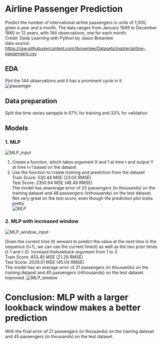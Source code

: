 # Airline Passenger Prediction
Predict the number of international airline passengers in units of 1,000, given a year and a month. The data ranges from January 1949 to December 1960 or 12 years, with 144 observations, one for each month.  
Credit: Deep Learning with Python by Jason Brownlee  
data source: https://raw.githubusercontent.com/jbrownlee/Datasets/master/airline-passengers.csv

## EDA
Plot the 144 observations and it has a prominent cycle in it.  
![passenger](https://github.com/sindhri/airplaine_passenger_prediction/blob/master/doc/img1.png) 

## Data preparation
Split the time series sampple in 67% for training and 33% for validation  

## Models
### 1. MLP
![MLP_input](https://github.com/sindhri/airplaine_passenger_prediction/blob/master/doc/img3.png) 

1. Create a function, which takes argument X and 1 at time t and output Y at time t+1 based on the dataset  
2. Use the function to create training and prediction from the dataset  
Train Score: 530.44 MSE (23.03 RMSE)  
Test Score: 2350.94 MSE (48.49 RMSE)  
The model has anaverage error of 23 passengers (in thousands) on the training dataset and 48 passengers (inthousands) on the test dataset.  
Not very great on the test score, even though the prediction plot looks pretty  
![MLP](https://github.com/sindhri/airplaine_passenger_prediction/blob/master/doc/img2.png) 

### 2.  MLP with increased window
![MLP_window_input](https://github.com/sindhri/airplaine_passenger_prediction/blob/master/doc/img4.png) 

Given the current time (t) wewant to predict the value at the next time in the sequence (t+1), we can use the current time(t) as well as the two prior times (t-1 and t-2).  Increasd thelookback argument from 1 to 3.  
Train Score: 453.45 MSE (21.29 RMSE)  
Test Score: 2029.01 MSE (45.04 RMSE)  
The model has an average error of 21 passengers (in thousands) on the training dataset and 45 passengers (inthousands) on the test dataset.
Improved.
![MLP_window](https://github.com/sindhri/airplaine_passenger_prediction/blob/master/doc/img5.png) 

# Conclusion: MLP with a larger lookback window makes a better prediction
With the final error of 21 passengers (in thousands) on the training dataset and 45 passengers (in thousands) on the test dataset. 